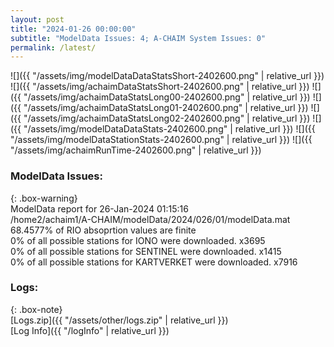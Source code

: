 ```yaml
---
layout: post
title: "2024-01-26 00:00:00"
subtitle: "ModelData Issues: 4; A-CHAIM System Issues: 0"
permalink: /latest/
---
```


![]({{ "/assets/img/modelDataDataStatsShort-2402600.png" | relative_url }})
![]({{ "/assets/img/achaimDataStatsShort-2402600.png" | relative_url }})
![]({{ "/assets/img/achaimDataStatsLong00-2402600.png" | relative_url }})
![]({{ "/assets/img/achaimDataStatsLong01-2402600.png" | relative_url }})
![]({{ "/assets/img/achaimDataStatsLong02-2402600.png" | relative_url }})
![]({{ "/assets/img/modelDataDataStats-2402600.png" | relative_url }})
![]({{ "/assets/img/modelDataStationStats-2402600.png" | relative_url }})
![]({{ "/assets/img/achaimRunTime-2402600.png" | relative_url }})


### ModelData Issues:  
  
{: .box-warning}  
 ModelData report for 26-Jan-2024 01:15:16   
 /home2/achaim1/A-CHAIM/modelData/2024/026/01/modelData.mat   
 68.4577% of RIO absoprtion values are finite   
 0% of all possible stations for IONO were downloaded. x3695   
 0% of all possible stations for SENTINEL were downloaded. x1415   
 0% of all possible stations for KARTVERKET were downloaded. x7916   
  


### Logs:  
  
{: .box-note}  
[Logs.zip]({{ "/assets/other/logs.zip" | relative_url }})  
[Log Info]({{ "/logInfo" | relative_url }})  
